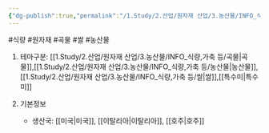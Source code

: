 ```yaml
---
{"dg-publish":true,"permalink":"/1.Study/2.산업/원자재 산업/3.농산물/INFO_식량,가축 등/아르보리오/","created":"2024-11-20T21:02:28.929+09:00","updated":"2025-06-26T15:33:03.115+09:00"}
---
```


#식량 #원자재 #곡물 #쌀 #농산물 

1. 테마구분: [[1.Study/2.산업/원자재 산업/3.농산물/INFO_식량,가축 등/곡물\|곡물]],[[1.Study/2.산업/원자재 산업/3.농산물/INFO_식량,가축 등/농산물\|농산물]], [[1.Study/2.산업/원자재 산업/3.농산물/INFO_식량,가축 등/쌀\|쌀]],[[특수미\|특수미]]


1. 기본정보

	- 생산국: [[미국\|미국]], [[이탈리아\|이탈리아]], [[호주\|호주]]

	